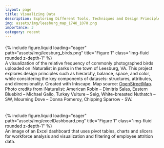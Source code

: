 ```yaml
---
layout: page
title: Visualizing Data
description: Exploring Different Tools, Techniques and Design Principles For Data Visualization
img: assets/img/leesburg_map_1748_1078.png
importance: 3
category: recent
---
```


<style>
    /* Custom CSS for formatting */
    .paragraph {
        margin-bottom: 10px; /* Add margin bottom for paragraphs */
        font-family: Arial, Helvetica, sans-serif; /* Change font family */
    }
    .figure-container {
        margin-top: 20px; /* Add margin to the top of the figure container */
    }
    .acknowledgment {
        font-size: 12px; /* Adjust font size for acknowledgment text */
        margin-top: 20px; /* Add margin to the top of the acknowledgment */
    }
    .caption {
        text-align: left;
    }
</style>

<div class="row justify-content-center figure-container">
    <div class="col-sm-6 mt-3">
        {% include figure.liquid loading="eager" path="assets/img/leesburg_birds.png" title="Figure 1" class="img-fluid rounded z-depth-1" %}
    </div>
</div>

<div class="caption">
    A visualization of the relative frequency of commonly photographed birds uploaded on iNaturalist in parks in the town of Leesburg, VA. This project explores design principles such as hierarchy, balance, space, and color, while considering the key components of datasets: structures, attributes, and dimensionality. Created with Inkscape. Map source: <a href="https://openstreetmap.org/copyright">OpenStreetMap</a>. Photo credits from iNaturalist: American Robin – Dimitris Salas, Eastern Bluebird – Michael Gallo, Turkey Vulture – Seig, White-breasted Nuthatch – SW, Mourning Dove – Donna Pomeroy, Chipping Sparrow - SW.
</div>

<br>

<div class="row justify-content-center figure-container">
    <div class="col-sm-6 mt-3">
        {% include figure.liquid loading="eager" path="assets/img/excelDashboard.png" title="Figure 1" class="img-fluid rounded z-depth-1" %}
    </div>
</div>

<div class="caption">
    An image of an Excel dashboard that uses pivot tables, charts and slicers for workforce analysis and visualization and filtering of employee attrition data.
</div>